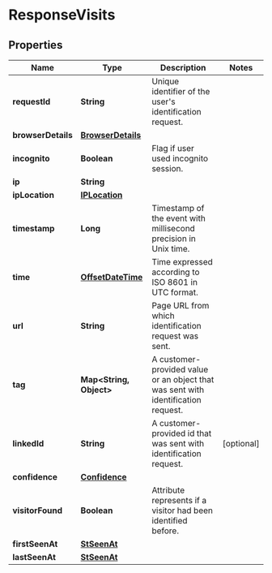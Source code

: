 # ResponseVisits

## Properties
Name | Type | Description | Notes
------------ | ------------- | ------------- | -------------
**requestId** | **String** | Unique identifier of the user&#x27;s identification request. | 
**browserDetails** | [**BrowserDetails**](BrowserDetails.md) |  | 
**incognito** | **Boolean** | Flag if user used incognito session. | 
**ip** | **String** |  | 
**ipLocation** | [**IPLocation**](IPLocation.md) |  | 
**timestamp** | **Long** | Timestamp of the event with millisecond precision in Unix time. | 
**time** | [**OffsetDateTime**](OffsetDateTime.md) | Time expressed according to ISO 8601 in UTC format. | 
**url** | **String** | Page URL from which identification request was sent. | 
**tag** | **Map&lt;String, Object&gt;** | A customer-provided value or an object that was sent with identification request. | 
**linkedId** | **String** | A customer-provided id that was sent with identification request. |  [optional]
**confidence** | [**Confidence**](Confidence.md) |  | 
**visitorFound** | **Boolean** | Attribute represents if a visitor had been identified before. | 
**firstSeenAt** | [**StSeenAt**](StSeenAt.md) |  | 
**lastSeenAt** | [**StSeenAt**](StSeenAt.md) |  | 
